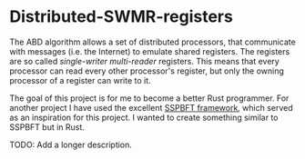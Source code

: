 
# Distributed-SWMR-registers

The ABD algorithm allows a set of distributed processors, that communicate with messages (i.e. the Internet) to emulate shared registers. The registers are so called *single-writer* *multi-reader* registers. This means that every processor can read every other processor's register, but only the owning processor of a register can write to it.

The goal of this project is for me to become a better Rust programmer. For another project I have used the excellent [SSPBFT framework](https://github.com/sspbft/BFTList), which served as an inspiration for this project. I wanted to create something similar to SSPBFT but in Rust.

TODO: Add a longer description.
